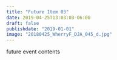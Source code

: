 ```yaml
---
title: "Future Item 03"
date: 2019-04-25T13:03:03-06:00
draft: false
publishdate: "2019-01-01"
image: "20180425_WherryF_DJA_045_d.jpg"
---
```


future event contents
